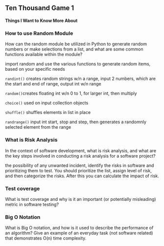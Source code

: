 ## Ten Thousand Game 1

#### Things I Want to Know More About



### How to use Random Module

How can the random module be utilized in Python to generate random numbers or make selections from a list, and what are some common functions available within the module?

import random and use the various functions to generate random items, based on your specific needs

`randint()` creates random strings w/n a range, input 2 numbers, which are the start and end of range, output int w/n range

`random()`creates floating int w/n 0 to 1, for larger int, then multiply
 
`choice()` used on input collection objects

`shuffle()` shuffles elements in list in place

`randrange()` input int start, stop and step, then generates a randomnly selected element from the range

### What is Risk Analysis

In the context of software development, what is risk analysis, and what are the key steps involved in conducting a risk analysis for a software project?

the possibility of any unwanted incident, identify the risks in software and prioritizing them to test. You should prioritize the list, assign level of risk, and then categorize the risks. After this you can calculate the impact of risk. 

### Test coverage

What is test coverage and why is it an important (or potentially misleading) metric in software testing?

### Big O Notation

What is Big O notation, and how is it used to describe the performance of an algorithm? Give an example of an everyday task (not software related) that demonstrates O(n) time complexity.






